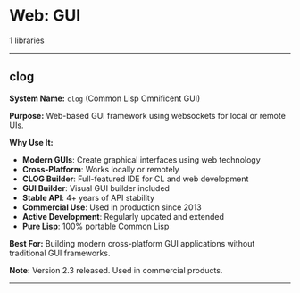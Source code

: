 # Web: GUI

1 libraries

---

## clog

**System Name:** `clog` (Common Lisp Omnificent GUI)

**Purpose:** Web-based GUI framework using websockets for local or remote UIs.

**Why Use It:**
- **Modern GUIs**: Create graphical interfaces using web technology
- **Cross-Platform**: Works locally or remotely
- **CLOG Builder**: Full-featured IDE for CL and web development
- **GUI Builder**: Visual GUI builder included
- **Stable API**: 4+ years of API stability
- **Commercial Use**: Used in production since 2013
- **Active Development**: Regularly updated and extended
- **Pure Lisp**: 100% portable Common Lisp

**Best For:** Building modern cross-platform GUI applications without traditional GUI frameworks.

**Note:** Version 2.3 released. Used in commercial products.

---


